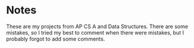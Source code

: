 # Notes
These are my projects from AP CS A and Data Structures. There are some mistakes, so I tried my best to comment when there were mistakes, but I probably forgot to add some comments.